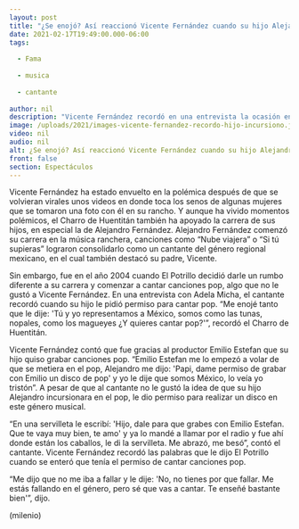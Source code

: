 ```yaml
---
layout: post
title: "¿Se enojó? Así reaccionó Vicente Fernández cuando su hijo Alejandro comenzó a cantar pop"
date: 2021-02-17T19:49:00.000-06:00
tags:
  
  - Fama
  
  - musica
  
  - cantante
  
author: nil
description: "Vicente Fernández recordó en una entrevista la ocasión en que su hijo Alejandro le pidió permiso para cantar canciones pop; así reaccionó el cantante. "
image: /uploads/2021/images-vicente-fernandez-recordo-hijo-incursiono.jpg
video: nil
audio: nil
alt: ¿Se enojó? Así reaccionó Vicente Fernández cuando su hijo Alejandro comenzó a cantar pop
front: false
section: Espectáculos
---
```


Vicente Fernández ha estado envuelto en la polémica después de que se volvieran virales unos videos en donde toca los senos de algunas mujeres que se tomaron una foto con él en su rancho. Y aunque ha vivido momentos polémicos, el Charro de Huentitán también ha apoyado la carrera de sus hijos, en especial la de Alejandro Fernández. Alejandro Fernández comenzó su carrera en la música ranchera, canciones como “Nube viajera” o “Si tú supieras” lograron consolidarlo como un cantante del género regional mexicano, en el cual también destacó su padre, Vicente. 

Sin embargo, fue en el año 2004 cuando El Potrillo decidió darle un rumbo diferente a su carrera y comenzar a cantar canciones pop, algo que no le gustó a Vicente Fernández. En una entrevista con Adela Micha, el cantante recordó cuando su hijo le pidió permiso para cantar pop. “Me enojé tanto que le dije: 'Tú y yo representamos a México, somos como las tunas, nopales, como los magueyes ¿Y quieres cantar pop?'”, recordó el Charro de Huentitán. 

Vicente Fernández contó que fue gracias al productor Emilio Estefan que su hijo quiso grabar canciones pop. “Emilio Estefan me lo empezó a volar de que se metiera en el pop, Alejandro me dijo: 'Papi, dame permiso de grabar con Emilio un disco de pop' y yo le dije que somos México, lo veía yo tristón”. A pesar de que al cantante no le gustó la idea de que su hijo Alejandro incursionara en el pop, le dio permiso para realizar un disco en este género musical. 

“En una servilleta le escribí: 'Hijo, dale para que grabes con Emilio Estefan. Que te vaya muy bien, te amo' y ya lo mandé a llamar por el radio y fue ahí donde están los caballos, le di la servilleta. Me abrazó, me besó”, contó el cantante. Vicente Fernández recordó las palabras que le dijo El Potrillo cuando se enteró que tenía el permiso de cantar canciones pop.

 “Me dijo que no me iba a fallar y le dije: 'No, no tienes por que fallar. Me estás fallando en el género, pero sé que vas a cantar. Te enseñé bastante bien'”, dijo. 

(milenio)